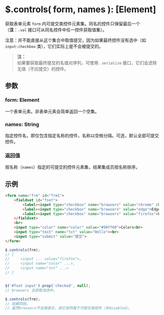 # $.controls( form, names ): [Element]

获取表单元素 `form` 内可提交类控件元素集。同名的控件只保留最后一个（**注**：`.val` 接口可从同名控件中任一控件获取值集）。

注意：并不能直接从这个集合中取值提交，因为如果最终控件没有选中（如 `input:checkbox` 类），它们实际上是不会被提交的。

> **注：**<br>
> 如果要获取最终提交的名值对序列，可使用 `.serialize` 接口，它们会滤除无值（不应提交）的控件。


## 参数

### form: Element

一个表单元素。非表单元素会简单返回一个空集。


### names: String

指定控件名，即仅包含指定名称的控件，名称以空格分隔。可选，默认全部可提交控件。


### 返回值

按名称（`names`）指定的可提交的控件元素集，结果集成员按名称排序。


## 示例

```html
<form name="frm" id="frm1">
    <fieldset id="fset">
        <label><input type="checkbox" name="browsers" value="chrome" checked>Chrome</label>
        <label><input type="checkbox" name="browsers" value="edge">Edge</label>
        <label><input type="checkbox" name="browsers" value="firefox">Firefox</label>
    </fieldset>
    <br>
    <input type="color" name="color" value="#99ff00">Colors<br>
    <input type="text" name="txt" value="Hello"><br>
    <input type="submit" value="提交">
</form>
```

```js
$.controls(frm);
// [
//     <input ... value="firefox">,
//     <input name="color" ...>,
//     <input name="txt" ...>
// ]


$('#fset input').prop('checked', null);
// browsers 全部取消选中。

$.controls(frm);
// 结果同前。
// 虽然browsers不会被提交，但它依然属于可提交类控件（非disabled）。
```
